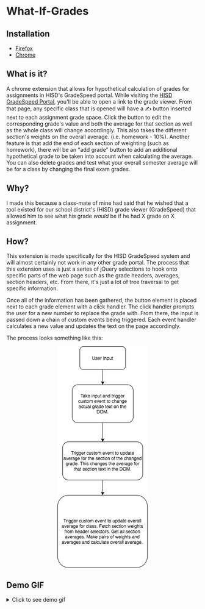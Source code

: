 # What-If-Grades
## Installation
- [Firefox](https://addons.mozilla.org/en-US/firefox/addon/what-if-gradespeed/)
- [Chrome](https://chrome.google.com/webstore/detail/what-if-gradespeed/efmdcdlehpakgjdedjimhiojdjebenlj)

## What is it?
A chrome extension that allows for hypothetical calculation of grades for assignments in HISD's GradeSpeed portal. While visiting the [HISD GradeSpeed Portal][1], you'll be able to open a link to the grade viewer. From that page, any specific class that is opened will have a ✍ button inserted next to each assignment grade space. Click the button to edit the corresponding grade's value and both the average for that section as well as the whole class will change accordingly. This also takes the different section's weights on the overall average. (i.e. homework - 10%). Another feature is that add the end of each section of weighting (such as homework), there will be an "add grade" button to add an additional hypothetical grade to be taken into account when calculating the average. You can also delete grades and test what your overall semester average will be for a class by changing the final exam grades.

## Why?
I made this because a class-mate of mine had said that he wished that a tool existed for our school district's (HISD) grade viewer (GradeSpeed) that allowed him to see what his grade *would* be if he had X grade on X assignment.

## How?
This extension is made specifically for the HISD GradeSpeed system and will almost certainly not work in any other grade portal. The process that this extension uses is just a series of jQuery selections to hook onto specific parts of the web page such as the grade headers, averages, section headers, etc. From there, it's just a lot of tree traversal to get specific information.

Once all of the information has been gathered, the button element is placed next to each grade element with a click handler. The click handler prompts the user for a new number to replace the grade with. From there, the input is passed down a chain of custom events being triggered. Each event handler calculates a new value and updates the text on the page accordingly.

The process looks something like this:
<p align="center">
  <img src="https://raw.githubusercontent.com/TheOdd/what-if-grades/master/imgs/chart.png" />
</p>

## Demo GIF
<p align="center">
  <details>
    <summary>Click to see demo gif</summary>
    <img src="https://github.com/TheOdd/what-if-grades/blob/master/imgs/demo.gif" />
  </details>
</p>

[1]:https://apps.houstonisd.org/ParentStudentConnect/

